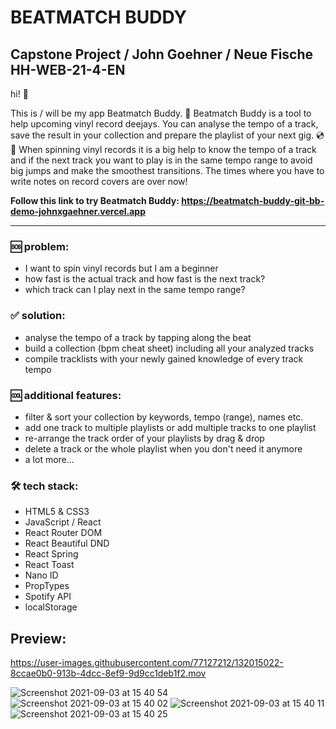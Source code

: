 # BEATMATCH BUDDY

## Capstone Project / John Goehner / Neue Fische HH-WEB-21-4-EN

hi! 👋

This is / will be my app Beatmatch Buddy. 🤝 Beatmatch Buddy is a tool to help upcoming vinyl record deejays. You can analyse the tempo of a track, save the result in your collection and prepare the playlist of your next gig. 💿💨 When spinning vinyl records it is a big help to know the tempo of a track and if the next track you want to play is in the same tempo range to avoid big jumps and make the smoothest transitions.
The times where you have to write notes on record covers are over now!

**Follow this link to try Beatmatch Buddy: https://beatmatch-buddy-git-bb-demo-johnxgaehner.vercel.app**

___


### 🆘 problem:

- I want to spin vinyl records but I am a beginner
- how fast is the actual track and how fast is the next track?
- which track can I play next in the same tempo range?

### ✅ solution:

- analyse the tempo of a track by tapping along the beat
- build a collection (bpm cheat sheet) including all your analyzed tracks
- compile tracklists with your newly gained knowledge of every track tempo

### 🆒 additional features:

- filter & sort your collection by keywords, tempo (range), names etc.
- add one track to multiple playlists or add multiple tracks to one playlist
- re-arrange the track order of your playlists by drag & drop
- delete a track or the whole playlist when you don't need it anymore
- a lot more...

### 🛠️ tech stack:

- HTML5 & CSS3
- JavaScript / React
- React Router DOM
- React Beautiful DND
- React Spring
- React Toast
- Nano ID
- PropTypes
- Spotify API
- localStorage

## Preview:

https://user-images.githubusercontent.com/77127212/132015022-8ccae0b0-913b-4dcc-8ef9-9d9cc1deb1f2.mov

![Screenshot 2021-09-03 at 15 40 54](https://user-images.githubusercontent.com/77127212/132014827-60754d00-cfbe-40f2-b823-ac111317d6ea.png)
![Screenshot 2021-09-03 at 15 40 02](https://user-images.githubusercontent.com/77127212/132014840-f08e0cd3-64d1-409b-847e-0bacae95425e.png)
![Screenshot 2021-09-03 at 15 40 11](https://user-images.githubusercontent.com/77127212/132014848-85b8a7b2-0b2e-409b-a13e-a72114f36fe7.png)
![Screenshot 2021-09-03 at 15 40 25](https://user-images.githubusercontent.com/77127212/132014856-848786cb-e35b-4173-91dc-e037ff89a341.png)
